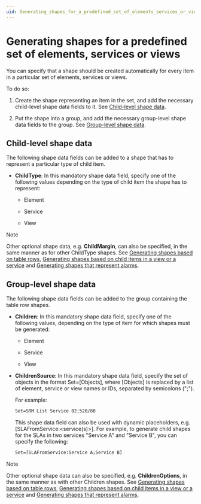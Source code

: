 ```yaml
---
uid: Generating_shapes_for_a_predefined_set_of_elements_services_or_views
---
```


# Generating shapes for a predefined set of elements, services or views

You can specify that a shape should be created automatically for every item in a particular set of elements, services or views.

To do so:

1. Create the shape representing an item in the set, and add the necessary child-level shape data fields to it. See [Child-level shape data](#child-level-shape-data).

1. Put the shape into a group, and add the necessary group-level shape data fields to the group. See [Group-level shape data](#group-level-shape-data).

## Child-level shape data

The following shape data fields can be added to a shape that has to represent a particular type of child item.

- **ChildType**: In this mandatory shape data field, specify one of the following values depending on the type of child item the shape has to represent:

  - Element

  - Service

  - View

> [!NOTE]
> Other optional shape data, e.g. **ChildMargin**, can also be specified, in the same manner as for other ChildType shapes. See [Generating shapes based on table rows](xref:Generating_shapes_based_on_table_rows), [Generating shapes based on child items in a view or a service](xref:Generating_shapes_based_on_child_items_in_a_view_or_a_service) and [Generating shapes that represent alarms](xref:Generating_shapes_that_represent_alarms).

## Group-level shape data

The following shape data fields can be added to the group containing the table row shapes.

- **Children**: In this mandatory shape data field, specify one of the following values, depending on the type of item for which shapes must be generated:

  - Element

  - Service

  - View

- **ChildrenSource**: In this mandatory shape data field, specify the set of objects in the format Set=\[Objects\], where \[Objects\] is replaced by a list of element, service or view names or IDs, separated by semicolons (";").

  For example:

  ```txt
  Set=SRM List Service 02;520/80
  ```

  This shape data field can also be used with dynamic placeholders, e.g. \[SLAFromService:\<service(s)>\]. For example, to generate child shapes for the SLAs in two services "Service A" and "Service B", you can specify the following:

  ```txt
  Set=[SLAFromService:Service A;Service B]
  ```

> [!NOTE]
> Other optional shape data can also be specified, e.g. **ChildrenOptions**, in the same manner as with other Children shapes. See [Generating shapes based on table rows](xref:Generating_shapes_based_on_table_rows), [Generating shapes based on child items in a view or a service](xref:Generating_shapes_based_on_child_items_in_a_view_or_a_service) and [Generating shapes that represent alarms](xref:Generating_shapes_that_represent_alarms).
